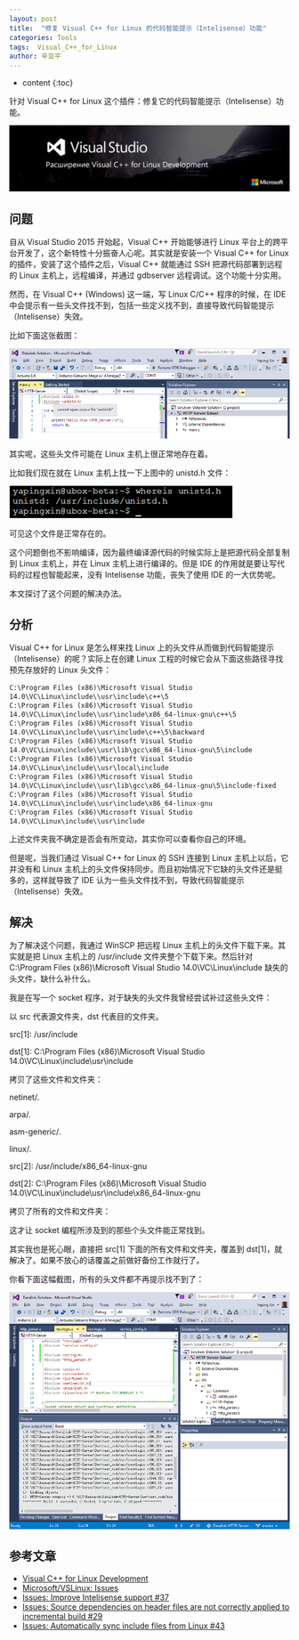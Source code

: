 ```yaml
---
layout: post
title:  "修复 Visual C++ for Linux 的代码智能提示（Intelisense）功能"
categories: Tools
tags:  Visual_C++_for_Linux
author: 辛亚平
---
```


* content
{:toc}

针对 Visual C++ for Linux 这个插件：修复它的代码智能提示（Intelisense）功能。

![Visual C++ for Linux Development](/attachment/MSProd/MS_VCLinux_Logo_RU.jpg)



## 问题

自从 Visual Studio 2015 开始起，Visual C++ 开始能够进行 Linux 平台上的跨平台开发了，这个新特性十分振奋人心呢。其实就是安装一个 Visual C++ for Linux 的插件，安装了这个插件之后，Visual C++ 就能通过 SSH 把源代码部署到远程的 Linux 主机上，远程编译，并通过 gdbserver 远程调试。这个功能十分实用。

然而，在 Visual C++ (Windows) 这一端，写 Linux C/C++ 程序的时候，在 IDE 中会提示有一些头文件找不到，包括一些定义找不到，直接导致代码智能提示（Intelisense）失效。

比如下面这张截图：

![](/attachment/daily/2017/0111/Visual-Cpp-Linux-01.png)


其实呢，这些头文件可能在 Linux 主机上很正常地存在着。

比如我们现在就在 Linux 主机上找一下上图中的 unistd.h 文件：

![](/attachment/daily/2017/0111/Visual-Cpp-Linux-02.png)

可见这个文件是正常存在的。

这个问题倒也不影响编译，因为最终编译源代码的时候实际上是把源代码全部复制到 Linux 主机上，并在 Linux 主机上进行编译的。但是 IDE 的作用就是要让写代码的过程也智能起来，没有 Intelisense 功能，丧失了使用 IDE 的一大优势呢。

本文探讨了这个问题的解决办法。


## 分析

Visual C++ for Linux 是怎么样来找 Linux 上的头文件从而做到代码智能提示（Intelisense）的呢？实际上在创建 Linux 工程的时候它会从下面这些路径寻找预先存放好的 Linux 头文件：

```
C:\Program Files (x86)\Microsoft Visual Studio 14.0\VC\Linux\include\\usr\include\c++\5
C:\Program Files (x86)\Microsoft Visual Studio 14.0\VC\Linux\include\\usr\include\x86_64-linux-gnu\c++\5
C:\Program Files (x86)\Microsoft Visual Studio 14.0\VC\Linux\include\\usr\include\c++\5\backward
C:\Program Files (x86)\Microsoft Visual Studio 14.0\VC\Linux\include\\usr\lib\gcc\x86_64-linux-gnu\5\include
C:\Program Files (x86)\Microsoft Visual Studio 14.0\VC\Linux\include\\usr\local\include
C:\Program Files (x86)\Microsoft Visual Studio 14.0\VC\Linux\include\\usr\lib\gcc\x86_64-linux-gnu\5\include-fixed
C:\Program Files (x86)\Microsoft Visual Studio 14.0\VC\Linux\include\\usr\include\x86_64-linux-gnu
C:\Program Files (x86)\Microsoft Visual Studio 14.0\VC\Linux\include\\usr\include
```

上述文件夹我不确定是否会有所变动，其实你可以查看你自己的环境。

但是呢，当我们通过 Visual C++ for Linux 的 SSH 连接到 Linux 主机上以后，它并没有和 Linux 主机上的头文件保持同步。而且初始情况下它缺的头文件还是挺多的，这样就导致了 IDE 认为一些头文件找不到，导致代码智能提示（Intelisense）失效。


## 解决

为了解决这个问题，我通过 WinSCP 把远程 Linux 主机上的头文件下载下来。其实就是把 Linux 主机上的 /usr/include 文件夹整个下载下来。然后针对 C:\Program Files (x86)\Microsoft Visual Studio 14.0\VC\Linux\include 缺失的头文件，缺什么补什么。

我是在写一个 socket 程序，对于缺失的头文件我曾经尝试补过这些头文件：

以 src 代表源文件夹，dst 代表目的文件夹。

src[1]: /usr/include

dst[1]: C:\Program Files (x86)\Microsoft Visual Studio 14.0\VC\Linux\include\usr\include

拷贝了这些文件和文件夹：

netinet/*.*

arpa/*.*

asm-generic/*.*

linux/*.*

src[2]: /usr/include/x86_64-linux-gnu

dst[2]: C:\Program Files (x86)\Microsoft Visual Studio 14.0\VC\Linux\include\usr\include\x86_64-linux-gnu

拷贝了所有的文件和文件夹：

这才让 socket 编程所涉及到的那些个头文件能正常找到。

其实我也是死心眼，直接把 src[1] 下面的所有文件和文件夹，覆盖到 dst[1]，就解决了。如果不放心的话覆盖之前做好备份工作就行了。

你看下面这幅截图，所有的头文件都不再提示找不到了：

![](/attachment/daily/2017/0111/Visual-Cpp-Linux-03.png)


## 参考文章

- [Visual C++ for Linux Development](https://blogs.msdn.microsoft.com/vcblog/2016/03/30/visual-c-for-linux-development/#includes)
- [Microsoft/VSLinux: Issues](https://github.com/microsoft/vslinux/issues?page=2&q=is%3Aissue+is%3Aopen)
- [Issues: Improve Intelisense support #37](https://github.com/Microsoft/VSLinux/issues/37)
- [Issues: Source dependencies on header files are not correctly applied to incremental build #29](https://github.com/Microsoft/VSLinux/issues/29)
- [Issues: Automatically sync include files from Linux #43](https://github.com/Microsoft/VSLinux/issues/43)


